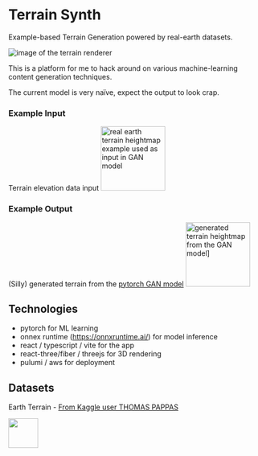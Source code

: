 # Terrain Synth

Example-based Terrain Generation powered by real-earth datasets.

<img src="https://github.com/kenjinp/terrain-synth/blob/main/media/example.png?raw=true" alt="image of the terrain renderer" />

This is a platform for me to hack around on various machine-learning content generation techniques.

The current model is very naïve, expect the output to look crap.

### Example Input

Terrain elevation data input
<img src="https://github.com/kenjinp/terrain-synth/blob/main/media/example-model-input.png?raw=true" alt="real earth terrain heightmap example used as input in GAN model" height='128px'/>

### Example Output

(Silly) generated terrain from the [pytorch GAN model](https://github.com/kenjinp/terrain-synth/tree/main/model/gan)
<img src="https://github.com/kenjinp/terrain-synth/blob/main/media/example-gan-output.png?raw=true" alt="generated terrain heightmap from the GAN model]" height='128px'/>

## Technologies

- pytorch for ML learning
- onnex runtime (https://onnxruntime.ai/) for model inference
- react / typescript / vite for the app
- react-three/fiber / threejs for 3D rendering
- pulumi / aws for deployment

## Datasets

Earth Terrain - [From Kaggle user THOMAS PAPPAS ](https://www.kaggle.com/datasets/tpapp157/earth-terrain-height-and-segmentation-map-images)

<a href='http://www.recurse.com' title='Made with love at the Recurse Center'><img src='https://cloud.githubusercontent.com/assets/2883345/11322972/9e553260-910b-11e5-8de9-a5bf00c352ef.png' height='59px'/></a>
